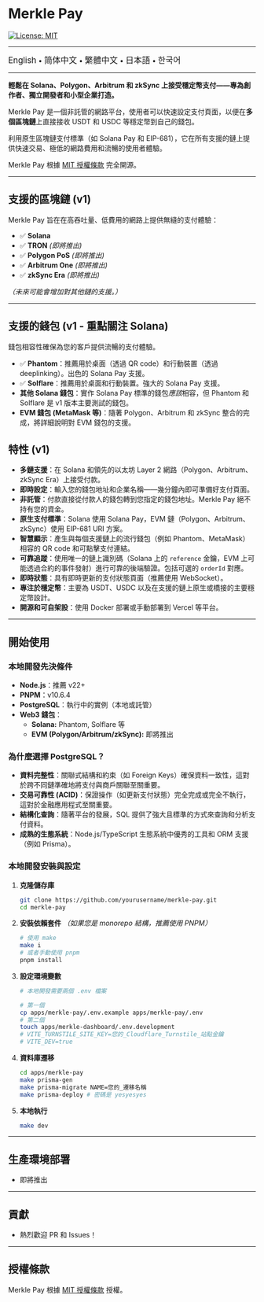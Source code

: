 # Merkle Pay

[![License: MIT](https://img.shields.io/badge/License-MIT-yellow.svg)](LICENSE)

---

<a href="README.md" style="text-decoration: none;"><span style="font-size: larger;">English</span></a> <span> • </span>
<a href="README_zh-CN.md" style="text-decoration: none;"><span style="font-size: larger;">简体中文</span></a> <span> • </span>
<a href="README_zh-TW.md" style="text-decoration: none;"><span style="font-size: larger;">繁體中文</span></a> <span> • </span>
<a href="README_jp.md" style="text-decoration: none;"><span style="font-size: larger;">日本語</span></a><span> • </span>
<a href="README_kr.md" style="text-decoration: none;"><span style="font-size: larger;">한국어</span></a>

---

**輕鬆在 Solana、Polygon、Arbitrum 和 zkSync 上接受穩定幣支付——專為創作者、獨立開發者和小型企業打造。**

Merkle Pay 是一個非託管的網路平台，使用者可以快速設定支付頁面，以便在**多個區塊鏈**上直接接收 USDT 和 USDC 等穩定幣到自己的錢包。

利用原生區塊鏈支付標準（如 Solana Pay 和 EIP-681），它在所有支援的鏈上提供快速交易、極低的網路費用和流暢的使用者體驗。

Merkle Pay 根據 [MIT 授權條款](LICENSE) 完全開源。

---

## 支援的區塊鏈 (v1)

Merkle Pay 旨在在高吞吐量、低費用的網路上提供無縫的支付體驗：

- ✅ **Solana**
- ✅ **TRON** _(即將推出)_
- ✅ **Polygon PoS** _(即將推出)_
- ✅ **Arbitrum One** _(即將推出)_
- ✅ **zkSync Era** _(即將推出)_

_（未來可能會增加對其他鏈的支援。）_

---

## 支援的錢包 (v1 - 重點關注 Solana)

錢包相容性確保為您的客戶提供流暢的支付體驗。

- ✅ **Phantom**：推薦用於桌面（透過 QR code）和行動裝置（透過 deeplinking）。出色的 Solana Pay 支援。
- ✅ **Solflare**：推薦用於桌面和行動裝置。強大的 Solana Pay 支援。
- **其他 Solana 錢包**：實作 Solana Pay 標準的錢包*應該*相容，但 Phantom 和 Solflare 是 v1 版本主要測試的錢包。
- **EVM 錢包 (MetaMask 等)**：隨著 Polygon、Arbitrum 和 zkSync 整合的完成，將詳細說明對 EVM 錢包的支援。

## 特性 (v1)

- **多鏈支援**：在 Solana 和領先的以太坊 Layer 2 網路（Polygon、Arbitrum、zkSync Era）上接受付款。
- **即時設定**：輸入您的錢包地址和企業名稱——幾分鐘內即可準備好支付頁面。
- **非託管**：付款直接從付款人的錢包轉到您指定的錢包地址。Merkle Pay 絕不持有您的資金。
- **原生支付標準**：Solana 使用 Solana Pay，EVM 鏈（Polygon、Arbitrum、zkSync）使用 EIP-681 URI 方案。
- **智慧顯示**：產生與每個支援鏈上的流行錢包（例如 Phantom、MetaMask）相容的 QR code 和可點擊支付連結。
- **可靠追蹤**：使用唯一的鏈上識別碼（Solana 上的 `reference` 金鑰，EVM 上可能透過合約的事件發射）進行可靠的後端驗證。包括可選的 `orderId` 對應。
- **即時狀態**：具有即時更新的支付狀態頁面（推薦使用 WebSocket）。
- **專注於穩定幣**：主要為 USDT、USDC 以及在支援的鏈上原生或橋接的主要穩定幣設計。
- **開源和可自架設**：使用 Docker 部署或手動部署到 Vercel 等平台。

---

## 開始使用

### 本地開發先決條件

- **Node.js**：推薦 v22+
- **PNPM**：v10.6.4
- **PostgreSQL**：執行中的實例（本地或託管）
- **Web3 錢包**：
  - **Solana:** Phantom, Solflare 等
  - **EVM (Polygon/Arbitrum/zkSync):** 即將推出

### 為什麼選擇 PostgreSQL？

- **資料完整性**：關聯式結構和約束（如 Foreign Keys）確保資料一致性，這對於跨不同鏈準確地將支付與商戶關聯至關重要。
- **交易可靠性 (ACID)**：保證操作（如更新支付狀態）完全完成或完全不執行，這對於金融應用程式至關重要。
- **結構化查詢**：隨著平台的發展，SQL 提供了強大且標準的方式來查詢和分析支付資料。
- **成熟的生態系統**：Node.js/TypeScript 生態系統中優秀的工具和 ORM 支援（例如 Prisma）。

### 本地開發安裝與設定

1.  **克隆儲存庫**

    ```bash
    git clone https://github.com/yourusername/merkle-pay.git
    cd merkle-pay
    ```

2.  **安裝依賴套件**
    _（如果您是 monorepo 結構，推薦使用 PNPM）_

    ```bash
    # 使用 make
    make i
    # 或者手動使用 pnpm
    pnpm install
    ```

3.  **設定環境變數**

    ```bash
    # 本地開發需要兩個 .env 檔案

    # 第一個
    cp apps/merkle-pay/.env.example apps/merkle-pay/.env
    # 第二個
    touch apps/merkle-dashboard/.env.development
    # VITE_TURNSTILE_SITE_KEY=您的_Cloudflare_Turnstile_站點金鑰
    # VITE_DEV=true
    ```

4.  **資料庫遷移**

    ```bash
    cd apps/merkle-pay
    make prisma-gen
    make prisma-migrate NAME=您的_遷移名稱
    make prisma-deploy # 密碼是 yesyesyes
    ```

5.  **本地執行**
    ```bash
    make dev
    ```

---

## 生產環境部署

- 即將推出

---

## 貢獻

- 熱烈歡迎 PR 和 Issues！

---

## 授權條款

Merkle Pay 根據 [MIT 授權條款](LICENSE) 授權。
